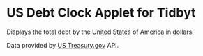 # US Debt Clock Applet for Tidbyt

Displays the total debt by the United States of America in dollars.

Data provided by [US Treasury.gov](https://www.treasury.gov) API.
